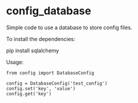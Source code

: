 # config_database
Simple code to use a database to store config files.

To install the dependencies:

pip install sqlalchemy


Usage:

    from config import DatabaseConfig

    config = DatabaseConfig('test_config')
    config.set('key', 'value')
    config.get('key')
